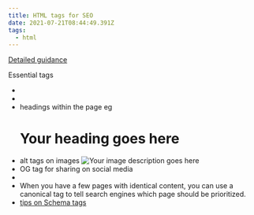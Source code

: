 ```yaml
---
title: HTML tags for SEO
date: 2021-07-21T08:44:49.391Z
tags:
  - html
---
```

[Detailed guidance](https://www.link-assistant.com/news/html-tags-for-seo.html#anchor4)

Essential tags
* <title>Your Title Goes Here</title>
* <meta name="description" content="Your description goes here">
* headings within the page eg <h1>Your heading goes here</h1>
* alt tags on images <img src="url" alt="Your image description goes here">
* OG tag for sharing on social media <meta name="og:title" property="og:title" content="Your Open Graph Title Goes Here">
* <meta name="robots" content="index, follow">
* When you have a few pages with identical content, you can use a canonical tag to tell search engines which page should be prioritized. <link href="URL" rel="canonical">
* [tips on Schema tags](https://www.link-assistant.com/news/html-tags-for-seo.html)